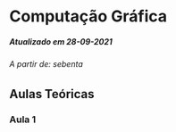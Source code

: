 # Computação Gráfica

##### Atualizado em 28-09-2021
###### A partir de: sebenta

## Aulas Teóricas

### Aula 1